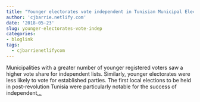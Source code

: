 ```yaml
---
title: "Younger electorates vote independent in Tunisian Municipal Elections"
author: 'cjbarrie.netlify.com'
date: '2018-05-23'
slug: younger-electorates-vote-indep
categories:
- bloglink
tags:
  - cjbarrienetlifycom
---
```


Municipalities with a greater number of younger registered voters saw a higher vote share for independent lists. Similarly, younger electorates were less likely to vote for established parties. The first local elections to be held in post-revolution Tunisia were particularly notable for the success of independent[... <i class="fas fa-external-link-alt"></i>](https://cjbarrie.netlify.com/post/bpost05222018/)

